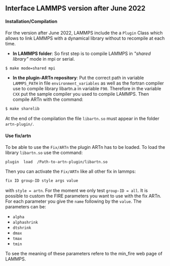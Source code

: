 
## Interface LAMMPS version after June 2022

#### Installation/Compilation

For the version after June 2022, LAMMPS include the a `Plugin` Class which allows to link LAMMPS with a dynamical library without to recompile at each time.

- **In LAMMPS folder**:
  So first step is to compile LAMMPS in *"shared library"* mode in mpi or serial.

```bash
$ make mode=shared mpi
```

- **In the plugin-ARTn repository**:
  Put the correct path in variable `LAMMPS_PATH` in file `environment_variables` as well as the fortran compiler use to compile library libartn.a in variable  `F90`.
  Therefore in the variable `CXX` put the sample compiler you used to compile LAMMPS.
  Then compile ARTn with the command:

```bash
$ make sharelib
```

At the end of the compilation the file `libartn.so` must appear in the folder `artn-plugin/`.


#### Use fix/artn

To be able to use the `Fix/ARTn` the plugin ARTn has to be loaded.
To load the library `libartn.so` use the command:

```bash
plugin  load  /Path-to-artn-plugin/libartn.so
```

Then you can activate the `Fix/ARTn` like all other fix in lammps:

```bash
fix ID group-ID style args value
```

with `style = artn`. For the moment we only test `group-ID = all`. It is possible to custom the FIRE parameters you want to use with the fix ARTn. For each parameter  you give the `name` following by the `value`. The parameters can be:

-  `alpha `
-  `alphashrink` 
-  `dtshrink`  
-  `dmax `
-  `tmax `
-  `tmin` 

To see the meaning of these parameters refere to the min_fire web page of LAMMPS.